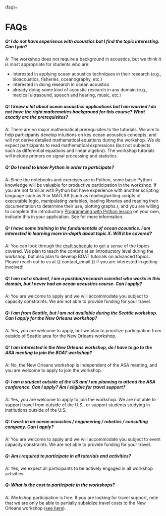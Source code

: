 (faq)=
# FAQs

##### Q: I do not have experience with acoustics but I find the topic interesting. Can I join?
A: The workshop does not require a background in acoustics, but we think it is most appropriate for students who are:
 - interested in applying ocean acoustics techniques in their research (e.g., bioacoustics, fisheries, oceanography, etc.)
 - interested in doing research in ocean acoustics
 - already doing some kind of acoustic research in any domain (e.g., medical ultrasound, speech and hearing, music, etc.)

##### Q: I know a lot about ocean acoustics applications but I am worried I do not have the right mathematics background for this course? What exactly are the prerequisites?
A: There are no major mathematical prerequisites to the tutorials. We aim to help participants develop intuitions on key ocean acoustics concepts, and will not derive detailed mathematical equations during the workshop. We do expect participants to read mathematical expressions (but not subjects such as differential equations and linear algebra). The workshop tutorials will include primers on signal processing and statistics.

##### Q: Do I need to know Python in order to participate?
A: Since the notebooks and exercises are in Python, some basic Python knowledge will be valuable for productive participation in the workshop. If you are not familiar with Python but have experience with another scripting language such as R or MATLAB (such as reading/writing scripts of executable logic, manipulating variables, loading libraries and reading their documentation to determine their use, plotting graphs.), and you are willing to complete the introductory [Programming with Python lesson](https://swcarpentry.github.io/python-novice-inflammation/) on your own, indicate this in your application. See [](#what-to-expect) for more information.

##### Q: I have some training in the fundamentals of ocean acoustics. I am interested in learning more in-depth about topic X.  Will it be covered?
A: You can look through the [draft schedule](https://boat-ocean-acoustics.github.io/index.html?jump_to=schedule) to get a sense of the topics covered. We plan to teach the content at an introductory level during the workshop, but also plan to develop BOAT tutorials on advanced topics. Please reach out to us at {{ contact_email }} if you are interested in getting involved!

##### Q: I am not a student, I am a postdoc/research scientist who works in this domain, but I never had an ocean acoustics course. Can I apply?
A: You are welcome to apply and we will accommodate you subject to capacity constraints. We are not able to provide funding for your travel.

##### Q: I am from Seattle, but I am not available during the Seattle workshop. Can I apply for the New Orleans workshop?
A: Yes, you are welcome to apply, but we plan to prioritize participation from outside of Seattle area for the New Orleans workshop.

##### Q: I am interested in the New Orleans workshop, do I have to go to the ASA meeting to join the BOAT workshop?
A: No, the New Orleans workshop is independent of the ASA meeting, and you are welcome to apply to join the workshop.

##### Q: I am a student outside of the US and I am planning to attend the ASA conference. Can I apply? Am I eligible for travel support?
A: Yes, you are welcome to apply to join the workshop. We are not able to support travel from outside of the U.S., or support students studying in institutions outside of the U.S.

##### Q: I work in an ocean acoustics / engineering / robotics / consulting company. Can I apply?
A: You are welcome to apply and we will accommodate you subject to event capacity constraints. We are not able to provide funding for your travel.

##### Q: Am I required to participate in all tutorials and activities?
A: Yes, we expect all participants to be actively engaged in all workshop activities.

##### Q: What is the cost to participate in the workshops?
A: Workshop participation is free. If you are looking for travel support, note that we are only be able to partially subsidize travel costs to the New Orleans workshop ([see here](https://boat-ocean-acoustics.github.io/workshop_new_orleans.html#financial-assistance)).